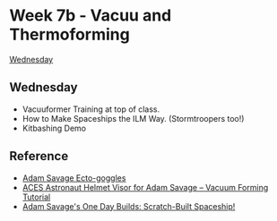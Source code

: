 # Week 7b - Vacuu and Thermoforming

[Wednesday](#wednesday)

## Wednesday

- Vacuuformer Training at top of class.
- How to Make Spaceships the ILM Way. (Stormtroopers too!)
 - Kitbashing Demo

<!--
## Homework
## **[Project 2 Proposal](../projects/project2.md#proposal)**
-->

## Reference
- [Adam Savage Ecto-goggles](https://www.youtube.com/watch?v=lsXLGT5N2uo)
- [ACES Astronaut Helmet Visor for Adam Savage – Vacuum Forming Tutorial](https://www.punishedprops.com/2018/10/11/adam-savage-visor/)
- [Adam Savage's One Day Builds: Scratch-Built Spaceship!](https://www.youtube.com/watch?v=7uS7A4x31PY)

